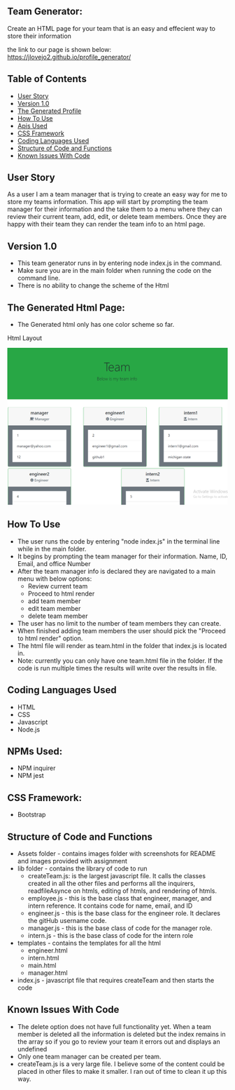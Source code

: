 ## Team Generator: 
Create an HTML page for your team that is an easy and effecient way to store their information

the link to our page is shown below:
https://jlovejo2.github.io/profile_generator/

## Table of Contents
* [User Story](#user-story)
* [Version 1.0](#version-1.0)
* [The Generated Profile](#the-generated-profile)
* [How To Use](#how-to-use)
* [Apis Used](#apis-used)
* [CSS Framework](#css-framework)
* [Coding Languages Used](#coding-languages-used)
* [Structure of Code and Functions](#structure-of-code-and-functions)
* [Known Issues With Code](#known-issues-with-code)

## User Story
As a user I am a team manager that is trying to create an easy way for me to store my teams information.  This app will start by prompting the team manager for their information and the take them to a menu where they can review their current team, add, edit, or delete team members.  Once they are happy with their team they can render the team info to an html page.

## Version 1.0
* This team generator runs in by entering node index.js in the command.
* Make sure you are in the main folder when running the code on the command line.
* There is no ability to change the scheme of the Html

## The Generated Html Page:
* The Generated html only has one color scheme so far.

Html Layout

![alt text](Assets/images/TeamHtml.png "Html Layout") 

## How To Use
* The user runs the code by entering "node index.js" in the terminal line while in the main folder.
*  It begins by prompting the team manager for their information.  Name, ID, Email, and office Number
*  After the team manager info is declared they are navigated to a main menu with below options:
    - Review current team
    - Proceed to html render
    - add team member
    - edit team member
    - delete team member
* The user has no limit to the number of team members they can create.
* When finished adding team members the user should pick the "Proceed to html render" option.
* The html file will render as team.html in the folder that index.js is located in.
* Note: currently you can only have one team.html file in the folder.  If the code is run multiple times the results will write over the results in file. 

## Coding Languages Used
* HTML
* CSS
* Javascript
* Node.js

## NPMs Used:
* NPM inquirer
* NPM jest

## CSS Framework:
* Bootstrap

## Structure of Code and Functions
* Assets folder - contains images folder with screenshots for README and images provided with assignment
* lib folder - contains the library of code to run
    - createTeam.js: is the largest javascript file.  It calls the classes created in all the other files and performs all the inquirers, readfileAsynce on htmls, editing of htmls, and rendering of htmls.
    - employee.js - this is the base class that engineer, manager, and intern reference.  It contains code for name, email, and ID
    - engineer.js - this is the base class for the engineer role.  It declares the gitHub username code.
    - manager.js - this is the base class of code for the manager role.
    - intern.js - this is the base class of code for the intern role
* templates - contains the templates for all the html
    - engineer.html
    - intern.html
    - main.html 
    - manager.html
* index.js - javascript file that requires createTeam and then starts the code

## Known Issues With Code
* The delete option does not have full functionality yet.  When a team member is deleted all the information is deleted but the index remains in the array so if you go to review your team it errors out and displays an undefined
* Only one team manager can be created per team.
* createTeam.js is a very large file.  I believe some of the content could be placed in other files to make it smaller.  I ran out of time to clean it up this way.
